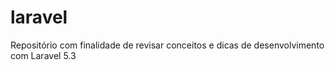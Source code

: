 # laravel
Repositório com finalidade de revisar conceitos e dicas de desenvolvimento com Laravel 5.3
